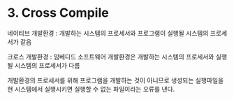 <h1>3. Cross Compile</h1>

네이티브 개발환경 : 개발하는 시스템의 프로세서와 프로그램이 실행될 시스템의 프로세서가 같음

크로스 개발환경 : 임베디드 소프트웨어 개발환경은 개발하는 시스템의 프로세서와 실행될 시스템의 프로세서가 다름

개발환경의 프로세서를 위해 프로그램을 개발하는 것이 아니므로 생성되는 실행파일을 현 시스템에서 실행시키면 실행할 수 없는 파일이라는 오류를 낸다.

